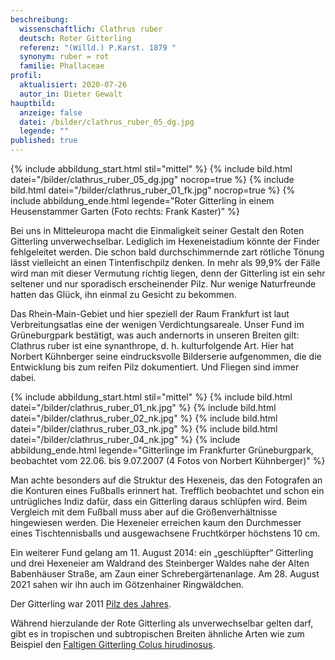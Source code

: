 ```yaml
---
beschreibung:
  wissenschaftlich: Clathrus ruber
  deutsch: Roter Gitterling
  referenz: "(Willd.) P.Karst. 1879 "
  synonym: ruber = rot
  familie: Phallaceae
profil:
  aktualisiert: 2020-07-26
  autor_in: Dieter Gewalt
hauptbild:
  anzeige: false
  datei: /bilder/clathrus_ruber_05_dg.jpg
  legende: ""
published: true
---
```

{% include abbildung_start.html stil="mittel" %}
{% include bild.html datei="/bilder/clathrus_ruber_05_dg.jpg" nocrop=true %}
{% include bild.html datei="/bilder/clathrus_ruber_01_fk.jpg" nocrop=true %}
{% include abbildung_ende.html legende="Roter Gitterling in einem Heusenstammer Garten (Foto rechts: Frank Kaster)" %}

Bei uns in Mitteleuropa macht die Einmaligkeit seiner Gestalt den Roten Gitterling unverwechselbar. Lediglich im Hexeneistadium könnte der Finder fehlgeleitet werden. Die schon bald durchschimmernde zart rötliche Tönung lässt vielleicht an einen Tintenfischpilz denken. In mehr als 99,9% der Fälle wird man mit dieser Vermutung richtig liegen, denn der Gitterling ist ein sehr seltener und nur sporadisch erscheinender Pilz. Nur wenige Naturfreunde hatten das Glück, ihn einmal zu Gesicht zu bekommen. 

Das Rhein-Main-Gebiet und hier speziell der Raum Frankfurt ist laut Verbreitungsatlas eine der wenigen Verdichtungsareale. Unser Fund im Grüneburgpark bestätigt, was auch andernorts in unseren Breiten gilt: Clathrus ruber ist eine synanthrope, d. h. kulturfolgende Art. Hier hat Norbert Kühnberger seine eindrucksvolle Bilderserie aufgenommen, die die Entwicklung bis zum reifen Pilz dokumentiert. Und Fliegen sind immer dabei.

{% include abbildung_start.html stil="mittel" %}
{% include bild.html datei="/bilder/clathrus_ruber_01_nk.jpg" %}
{% include bild.html datei="/bilder/clathrus_ruber_02_nk.jpg" %}
{% include bild.html datei="/bilder/clathrus_ruber_03_nk.jpg" %}
{% include bild.html datei="/bilder/clathrus_ruber_04_nk.jpg" %}
{% include abbildung_ende.html legende="Gitterlinge im Frankfurter Grüneburgpark, beobachtet vom 22.06. bis 9.07.2007 (4 Fotos von Norbert Kühnberger)" %}

Man achte besonders auf die Struktur des Hexeneis, das den Fotografen an die Konturen eines Fußballs erinnert hat. Trefflich beobachtet und schon ein untrügliches Indiz dafür, dass ein Gitterling daraus schlüpfen wird. Beim Vergleich mit dem Fußball muss aber auf die Größenverhältnisse hingewiesen werden. Die Hexeneier erreichen kaum den Durchmesser eines Tischtennisballs und ausgewachsene Fruchtkörper höchstens 10 cm.

Ein weiterer Fund gelang am 11. August 2014: ein „geschlüpfter“ Gitterling und drei Hexeneier am Waldrand des Steinberger Waldes nahe der Alten Babenhäuser Straße, am Zaun einer Schrebergärtenanlage. Am 28. August 2021 sahen wir ihn auch im Götzenhainer Ringwäldchen.

Der Gitterling war 2011 [Pilz des Jahres](https://www.dgfm-ev.de/pilz-des-jahres/2011-roter-gitterling).

Während hierzulande der Rote Gitterling als unverwechselbar gelten darf, gibt es in tropischen und subtropischen Breiten ähnliche Arten wie zum Beispiel den [Faltigen Gitterling Colus hirudinosus](/pilze/colus-hirudinosus-faltiger-gitterling).